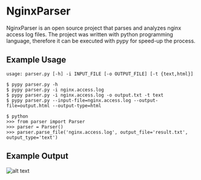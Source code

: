 # NginxParser
NginxParser is an open source project that parses and analyzes nginx access log files. The project was written with python programming language, therefore it can be executed with pypy for speed-up the process.

## Example Usage
    usage: parser.py [-h] -i INPUT_FILE [-o OUTPUT_FILE] [-t {text,html}]

    $ pypy parser.py -h
    $ pypy parser.py -i nginx.access.log
    $ pypy parser.py -i nginx.access.log -o output.txt -t text
    $ pypy parser.py --input-file=nginx.access.log --output-file=output.html --output-type=html

    $ python
    >>> from parser import Parser
    >>> parser = Parser()
    >>> parser.parse_file('nginx.access.log', output_file='result.txt', output_type='text')


## Example Output
![alt text](http://i.imgur.com/pabGAbs.png)
